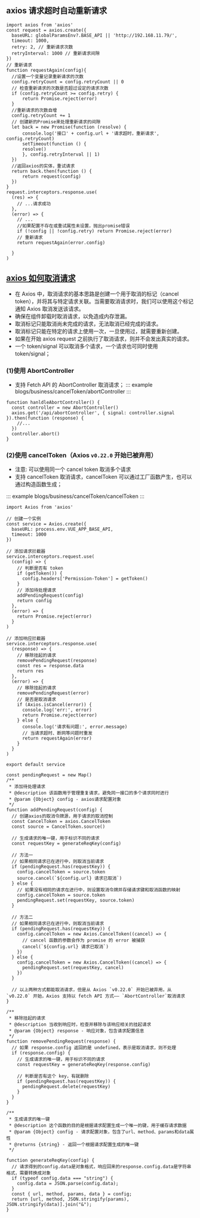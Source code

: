 ## axios 请求超时⾃动重新请求

<!-- - 详见`docs\examples\blogs\business\fetchWithRetries.ts`
https://zhuanlan.zhihu.com/p/668882474 -->

```js{5,6,8,11,13,19,26,30,39}
import axios from 'axios'
const request = axios.create({
  baseURL: globalParamsEnv?.BASE_API || 'http://192.168.11.79/',
  timeout: 1000,
  retry: 2, // 重新请求次数
  retryInterval: 1000 // 重新请求间隙
})
// 重新请求
function requestAgain(config){
  //设置⼀个变量记录重新请求的次数
  config.retryCount = config.retryCount || 0
  // 检查重新请求的次数是否超过设定的请求次数
  if (config.retryCount >= config.retry) {
      return Promise.reject(error)
  }
  //重新请求的次数⾃增
  config.retryCount += 1
  // 创建新的Promise来处理重新请求的间隙
  let back = new Promise(function (resolve) {
      console.log('接⼝' + config.url + '请求超时，重新请求', config.retryCount)
      setTimeout(function () {
      resolve()
      }, config.retryInterval || 1)
  })
  //返回axios的实体，重试请求
  return back.then(function () {
      return request(config)
  })
}
request.interceptors.response.use(
  (res) => {
    // ...请求成功
  },
  (error) => {
    // ...
    //如果配置不存在或重试属性未设置，抛出promise错误
    if (!config || !config.retry) return Promise.reject(error)
    // 重新请求
    return requestAgain(error.config)

  }
)
```

## [axios 如何取消请求](https://www.jb51.net/javascript/327288df7.htm)

- 在 Axios 中，取消请求的基本思路是创建一个用于取消的标记（cancel token），并将其与特定请求关联。当需要取消请求时，我们可以使用这个标记通知 Axios 取消发送该请求。
- 确保在组件卸载时取消请求，以免造成内存泄漏。
- 取消标记只能取消尚未完成的请求，无法取消已经完成的请求。
- 取消标记只能在特定的请求上使用一次，一旦使用过，就需要重新创建。
- 如果在开始 axios request 之前执行了取消请求，则并不会发出真实的请求。
- 一个 token/signal 可以取消多个请求，一个请求也可同时使用 token/signal；

### (1)使用 AbortController

- 支持 Fetch API 的 AbortController 取消请求；
  ::: example
  blogs/business/cancelToken/abortController
  :::

```js{2,3}
function hanldleAbortController() {
  const controller = new AbortController()
  axios.get('/api/abortController', { signal: controller.signal }).then(function (response) {
    //...
  })
  controller.abort()
}
```

### (2)使用 cancelToken（Axios `v0.22.0` 开始已被弃用）

- 注意: 可以使用同一个 cancel token 取消多个请求
- 支持 cancelToken 取消请求，cancelToken 可以通过工厂函数产生，也可以通过构造函数生成；

::: example
blogs/business/cancelToken/cancelToken
:::

```js{17,29,35,43,80,84,}
import Axios from 'axios'

// 创建一个实例
const service = Axios.create({
  baseURL: process.env.VUE_APP_BASE_API,
  timeout: 1000
})

// 添加请求拦截器
service.interceptors.request.use(
  (config) => {
    // 判断是否有 token
    if (getToken()) {
      config.headers['Permission-Token'] = getToken()
    }
    // 添加待处理请求
    addPendingRequest(config)
    return config
  },
  (error) => {
    return Promise.reject(error)
  }
)

// 添加响应拦截器
service.interceptors.response.use(
  (response) => {
    // 移除挂起的请求
    removePendingRequest(response)
    const res = response.data
    return res
  },
  (error) => {
    // 移除挂起的请求
    removePendingRequest(error)
    // 是否是取消请求
    if (Axios.isCancel(error)) {
      console.log('err:', error)
      return Promise.reject(error)
    } else {
      console.log('请求有问题:', error.message)
      // 当请求超时、断网等问题时重发
      return requestAgain(error)
    }
  }
)

export default service

const pendingRequest = new Map()
/**
 * 添加待处理请求
 * @description 该函数用于管理重复请求，避免同一接口的多个请求同时进行
 * @param {Object} config - axios请求配置对象
 */
function addPendingRequest(config) {
  // 创建axios的取消令牌源，用于请求的取消控制
  const CancelToken = axios.CancelToken
  const source = CancelToken.source()

  // 生成请求的唯一键，用于标识不同的请求
  const requestKey = generateReqKey(config)

  // 方法一
  // 如果相同请求已在进行中，则取消当前请求
  if (pendingRequest.has(requestKey)) {
    config.cancelToken = source.token
    source.cancel(`${config.url} 请求已取消`)
  } else {
    // 如果没有相同的请求在进行中，则设置取消令牌并存储请求键和取消函数的映射
    config.cancelToken = source.token
    pendingRequest.set(requestKey, source.token)
  }

  // 方法二
  // 如果相同请求已在进行中，则取消当前请求
  if (pendingRequest.has(requestKey)) {
    config.cancelToken = new Axios.CancelToken((cancel) => {
      // cancel 函数的参数会作为 promise 的 error 被捕获
      cancel(`${config.url} 请求已取消`)
    })
  } else {
    config.cancelToken = new Axios.CancelToken((cancel) => {
      pendingRequest.set(requestKey, cancel)
    })
  }

  // 以上两种方式都能取消请求，但是从 Axios `v0.22.0` 开始已被弃用，从 `v0.22.0` 开始，Axios 支持以 fetch API 方式—— `AbortController`取消请求
}

/**
 * 移除挂起的请求
 * @description 当收到响应时，检查并移除与该响应相关的挂起请求
 * @param {Object} response - 响应对象，包含请求配置信息
 */
function removePendingRequest(response) {
  // 如果 response.config 返回的是 undefined，表示是取消请求，则不处理
  if (response.config) {
    // 生成请求的唯一键，用于标识不同的请求
    const requestKey = generateReqKey(response.config)

    // 判断是否有这个 key，有就删除
    if (pendingRequest.has(requestKey)) {
      pendingRequest.delete(requestKey)
    }
  }
}

/**
 * 生成请求的唯一键
 * @description 这个函数的目的是根据请求配置生成一个唯一的键，用于缓存请求数据
 * @param {Object} config - 请求配置对象，包含了url、method、params和data属性
 * @returns {string} - 返回一个根据请求配置生成的唯一键
 */

function generateReqKey(config) {
  // 请求得到的config.data是对象格式，响应回来的response.config.data是字符串格式，需要转换成对象
  if (typeof config.data === "string") {
    config.data = JSON.parse(config.data);
  }
  const { url, method, params, data } = config;
  return [url, method, JSON.stringify(params), JSON.stringify(data)].join("&");
}

```
